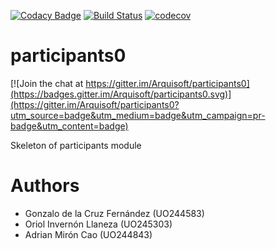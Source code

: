 [![Codacy Badge](https://api.codacy.com/project/badge/Grade/e68b80a28ad3418fbf3539dd8630409c)](https://www.codacy.com/app/OriolInvernonLlaneza/participationSystem_i3b?utm_source=github.com&amp;utm_medium=referral&amp;utm_content=Arquisoft/participationSystem_i3b&amp;utm_campaign=Badge_Grade)
[![Build Status](https://travis-ci.org/Arquisoft/participationSystem_i3b.svg?branch=master)](https://travis-ci.org/Arquisoft/participationSystem_i3b)
[![codecov](https://codecov.io/gh/Arquisoft/participantionSystem_i3b/branch/master/graph/badge.svg)](https://codecov.io/gh/Arquisoft/participationSystem_i3b)


# participants0

[![Join the chat at https://gitter.im/Arquisoft/participants0](https://badges.gitter.im/Arquisoft/participants0.svg)](https://gitter.im/Arquisoft/participants0?utm_source=badge&utm_medium=badge&utm_campaign=pr-badge&utm_content=badge)

Skeleton of participants module

# Authors

* Gonzalo de la Cruz Fernández (UO244583)
* Oriol Invernón Llaneza (UO245303)
* Adrian Mirón Cao (UO244843)
